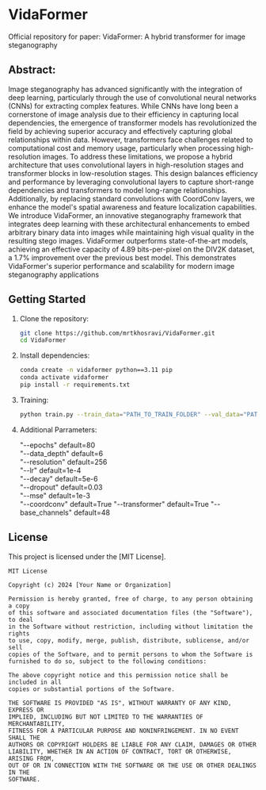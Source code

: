 # VidaFormer

Official repository for paper: VidaFormer: A hybrid transformer for image steganography

## Abstract:
Image steganography has advanced significantly with the integration of deep learning, particularly through the use of convolutional neural networks (CNNs) for extracting complex features. While CNNs have long been a cornerstone of image analysis due to their efficiency in capturing local dependencies, the emergence of transformer models has revolutionized the field by achieving superior accuracy and effectively capturing global relationships within data. However, transformers face challenges related to computational cost and memory usage, particularly when processing high-resolution images. To address these limitations, we propose a hybrid architecture that uses convolutional layers in high-resolution stages and transformer blocks in low-resolution stages. This design balances efficiency and performance by leveraging convolutional layers to capture short-range dependencies and transformers to model long-range relationships. Additionally, by replacing standard convolutions with CoordConv layers, we enhance the model's spatial awareness and feature localization capabilities. We introduce VidaFormer, an innovative steganography framework that integrates deep learning with these architectural enhancements to embed arbitrary binary data into images while maintaining high visual quality in the resulting stego images. VidaFormer outperforms state-of-the-art models, achieving an effective capacity of 4.89 bits-per-pixel on the DIV2K dataset, a 1.7% improvement over the previous best model. This demonstrates VidaFormer's superior performance and scalability for modern image steganography applications

## Getting Started

1. Clone the repository:
    ```bash
    git clone https://github.com/mrtkhosravi/VidaFormer.git
    cd VidaFormer
    ```
2. Install dependencies:
    ```bash
    conda create -n vidaformer python==3.11 pip
    conda activate vidaformer
    pip install -r requirements.txt
    ```
3. Training:
    ```bash
    python train.py --train_data="PATH_TO_TRAIN_FOLDER" --val_data="PATH_TO_VAL_FOLDER"
    ```
4. Additional Parrameters:

    "--epochs"          default=80      
    "--data_depth"      default=6       
    "--resolution"      default=256     
    "--lr"              default=1e-4    
    "--decay"           default=5e-6    
    "--dropout"         default=0.03    
    "--mse"             default=1e-3    
    "--coordconv"       default=True
    "--transformer"     default=True
    "--base_channels"   default=48


## License
This project is licensed under the [MIT License].

```
MIT License

Copyright (c) 2024 [Your Name or Organization]

Permission is hereby granted, free of charge, to any person obtaining a copy
of this software and associated documentation files (the "Software"), to deal
in the Software without restriction, including without limitation the rights
to use, copy, modify, merge, publish, distribute, sublicense, and/or sell
copies of the Software, and to permit persons to whom the Software is
furnished to do so, subject to the following conditions:

The above copyright notice and this permission notice shall be included in all
copies or substantial portions of the Software.

THE SOFTWARE IS PROVIDED "AS IS", WITHOUT WARRANTY OF ANY KIND, EXPRESS OR
IMPLIED, INCLUDING BUT NOT LIMITED TO THE WARRANTIES OF MERCHANTABILITY,
FITNESS FOR A PARTICULAR PURPOSE AND NONINFRINGEMENT. IN NO EVENT SHALL THE
AUTHORS OR COPYRIGHT HOLDERS BE LIABLE FOR ANY CLAIM, DAMAGES OR OTHER
LIABILITY, WHETHER IN AN ACTION OF CONTRACT, TORT OR OTHERWISE, ARISING FROM,
OUT OF OR IN CONNECTION WITH THE SOFTWARE OR THE USE OR OTHER DEALINGS IN THE
SOFTWARE.
```
